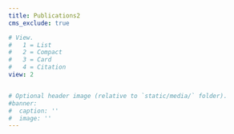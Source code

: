 ```yaml
---
title: Publications2
cms_exclude: true

# View.
#   1 = List
#   2 = Compact
#   3 = Card
#   4 = Citation
view: 2


# Optional header image (relative to `static/media/` folder).
#banner:
#  caption: ''
#  image: ''
---
```

